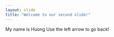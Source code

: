 ```yaml
---
layout: slide
title: "Welcome to our second slide!"
---
```

My name is Huong
Use the left arrow to go back!
